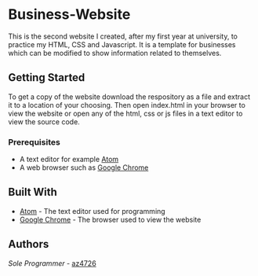 # Business-Website

This is the second website I created, after my first year at university, to practice my HTML, CSS and Javascript. It is a template for businesses which can be modified to show information related to themselves.

## Getting Started

To get a copy of the website download the respository as a file and extract it to a location of your choosing. Then open index.html in your browser to view the website or open any of the html, css or js files in a text editor to view the source code.

### Prerequisites

* A text editor for example [Atom](https://atom.io/)
* A web browser such as [Google Chrome](https://www.google.com/chrome/)

## Built With

* [Atom](https://atom.io/) - The text editor used for programming
* [Google Chrome](https://www.google.com/chrome/) - The browser used to view the website

## Authors 
*Sole Programmer* - [az4726](https://github.com/az4726)
